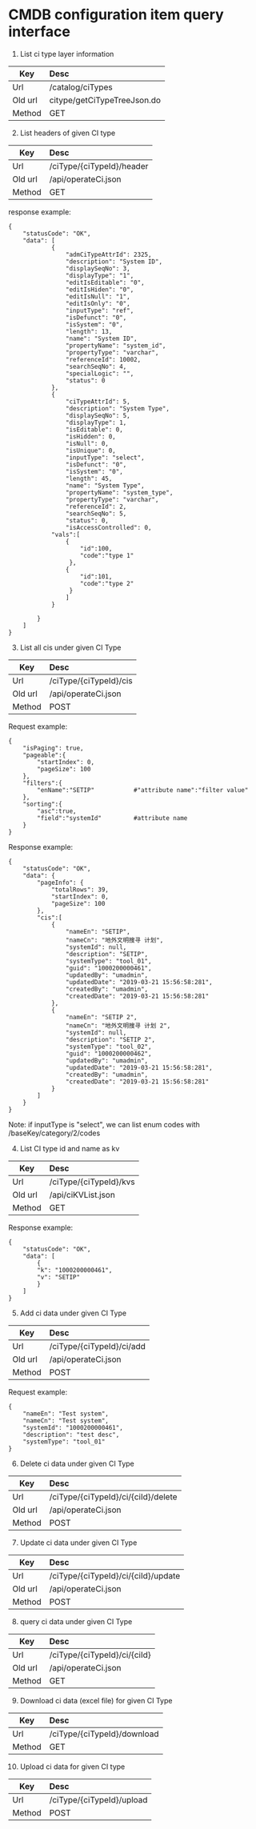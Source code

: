 # CMDB configuration item query interface

1. List ci type layer information

Key|Desc
--|:--
Url|/catalog/ciTypes
Old url|citype/getCiTypeTreeJson.do
Method|GET

2. List headers of given CI type

Key|Desc
--|:--
Url|/ciType/{ciTypeId}/header
Old url|/api/operateCi.json
Method|GET

response example:
```
{
    "statusCode": "OK",
    "data": [
            {
                "admCiTypeAttrId": 2325,
                "description": "System ID",
                "displaySeqNo": 3,
                "displayType": "1",
                "editIsEditable": "0",
                "editIsHiden": "0",
                "editIsNull": "1",
                "editIsOnly": "0",
                "inputType": "ref",
                "isDefunct": "0",
                "isSystem": "0",
                "length": 13,
                "name": "System ID",
                "propertyName": "system_id",
                "propertyType": "varchar",
                "referenceId": 10002,
                "searchSeqNo": 4,
                "specialLogic": "",
                "status": 0
            },
            {
                "ciTypeAttrId": 5,
                "description": "System Type",
                "displaySeqNo": 5,
                "displayType": 1,
                "isEditable": 0,
                "isHidden": 0,
                "isNull": 0,
                "isUnique": 0,
                "inputType": "select",
                "isDefunct": "0",
                "isSystem": "0",
                "length": 45,
                "name": "System Type",
                "propertyName": "system_type",
                "propertyType": "varchar",
                "referenceId": 2,                               
                "searchSeqNo": 5,
                "status": 0,
                "isAccessControlled": 0,
			"vals":[
				{
					"id":100,
					"code":"type 1"
				 },
				{
					"id":101,
					"code":"type 2"
				 }
			    ]
            }			
			
		}
	]
}
```


3. List all cis under given CI Type

Key|Desc
--|:--
Url|/ciType/{ciTypeId}/cis
Old url|/api/operateCi.json
Method|POST

Request example:
```
{
	"isPaging": true,
	"pageable":{
		"startIndex": 0,
		"pageSize": 100
	},
	"filters":{
        "enName":"SETIP"           #"attribute name":"filter value"
	},
    "sorting":{
        "asc":true,
        "field":"systemId"         #attribute name
    }
}
```

Response example:
```
{
    "statusCode": "OK",
    "data": {
        "pageInfo": {
            "totalRows": 39,
            "startIndex": 0,
            "pageSize": 100
        },
		"cis":[
			{
				"nameEn": "SETIP",
				"nameCn": "地外文明搜寻 计划",
				"systemId": null,
				"description": "SETIP",
				"systemType": "tool_01",
				"guid": "1000200000461",
				"updatedBy": "umadmin",
				"updatedDate": "2019-03-21 15:56:58:281",
				"createdBy": "umadmin",
				"createdDate": "2019-03-21 15:56:58:281"
			},
			{
				"nameEn": "SETIP 2",
				"nameCn": "地外文明搜寻 计划 2",
				"systemId": null,
				"description": "SETIP 2",
				"systemType": "tool_02",
				"guid": "1000200000462",
				"updatedBy": "umadmin",
				"updatedDate": "2019-03-21 15:56:58:281",
				"createdBy": "umadmin",
				"createdDate": "2019-03-21 15:56:58:281"
			}
        ]
	}
}
```
Note:
if inputType is "select", we can list enum codes with /baseKey/category/2/codes

4. List CI type id and name as kv

Key|Desc
--|:--
Url|/ciType/{ciTypeId}/kvs
Old url|/api/ciKVList.json
Method|GET

Response example:
```
{
    "statusCode": "OK",
    "data": [
        {
		"k": "1000200000461",
		"v": "SETIP"
	    }
    ]
}    
```

5. Add ci data under given CI Type

Key|Desc
--|:--
Url|/ciType/{ciTypeId}/ci/add
Old url|/api/operateCi.json
Method|POST

Request example:
```
{
    "nameEn": "Test system",
    "nameCn": "Test system",
    "systemId": "1000200000461",
    "description": "test desc",
    "systemType": "tool_01"
}
```

6. Delete ci data under given CI Type

Key|Desc
--|:--
Url|/ciType/{ciTypeId}/ci/{ciId}/delete
Old url|/api/operateCi.json
Method|POST

7. Update ci data under given CI Type

Key|Desc
--|:--
Url|/ciType/{ciTypeId}/ci/{ciId}/update
Old url|/api/operateCi.json
Method|POST

8. query ci data under given CI Type

Key|Desc
--|:--
Url|/ciType/{ciTypeId}/ci/{ciId}
Old url|/api/operateCi.json
Method|GET

9. Download ci data (excel file) for given CI Type

Key|Desc
--|:--
Url|/ciType/{ciTypeId}/download
Method|GET

10. Upload ci data for given CI type

Key|Desc
--|:--
Url|/ciType/{ciTypeId}/upload
Method|POST


